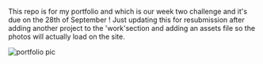 This repo is for my portfolio and which is our week two challenge and it's due on the 28th of September !
Just updating this for resubmission after adding another project to the 'work'section and adding an assets file
so the photos will actually load on the site.




![portfolio pic](https://github.com/Dmelz11/portfolio/assets/143745882/2144ed41-c40a-4379-8957-de5ee6fcdaf2)
